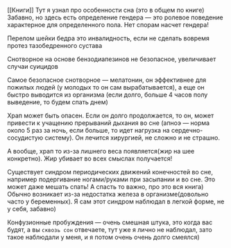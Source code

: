 [[Книги]]
Тут я узнал про особенности сна (это в общем по книге)
Забавно, но здесь есть определение гендера — это ролевое поведение характерное для определенного пола. Нет спорам насчет гендера!

Перелом шейки бедра это инвалидность, если не сделать вовремя протез тазобедренного сустава

Снотворное на основе бензодиапезинов не безопасное, увеличивает случаи суицидов

Самое безопасное снотворное — мелатонин, он эффективнее для пожилых людей (у молодых то он сам вырабатывается), а еще он быстро выводится из организма (если долго, больше 4 часов полу выведение, то будем спать днем)

Храп может быть опасен. Если он долго продолжается, то он, может привести к учащению прерываний дыхания во сне (апноэ — норма около 5 раз за ночь, если больше, то идет нагрузка на сердечно-сосудистую систему). Он лечится хирургией, не сложно и не страшно.

А вообще, храп то из-за лишнего веса появляется(жир на шее конкретно). Жир убивает во всех смыслах получается!

Существует синдром периодических движений конечностей во сне, например подергивание ногами/руками при засыпании и во сне. Это может даже мешать спать! А спасть то важно, про это вся книга)
Обычно возникает из-за недостатка железа в организме(довольно часто у беременных).
Я сам этот синдром наблюдал в легкой форме, не у себя, забавно)

Конфузионные пробуждения — очень смешная штука, это когда вас будят, а вы `сквозь сон` отвечаете, тут уже я лично не наблюдал, зато такое наблюдали у меня, и я потом очень очень долго смеялся)






